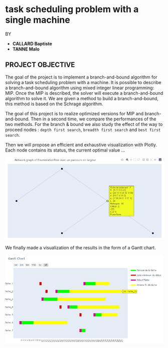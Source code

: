# task scheduling problem with a single machine

BY

* **CALLARD Baptiste**
* **TANNE Malo**

## PROJECT OBJECTIVE

The goal of the project is to implement a branch-and-bound algorithm for solving a task scheduling problem with a machine. 
It is possible to describe a branch-and-bound algorithm using mixed integer linear programming: MIP. 
Once the MIP is described, the solver will execute a branch-and-bound algorithm to solve it. 
We are given a method to build a branch-and-bound, this method is based on the Schrage algorithm.

The goal of this project is to realize optimized versions for MIP and branch-and-bound. Then in a second time, we compare the performances of the two methods.
For the branch & bound we also study the effect of the way to proceed nodes : `depth first search`, `breadth first search` and `best first search`.

Then we will propose an efficient and exhaustive visualization with Plotly. Each node contains its status, the current optimal value ...

![image](image/affiche_dynamique.jpg)

We finally made a visualization of the results in the form of a Gantt chart.  

![image](image/diag_gantt.jpg)
